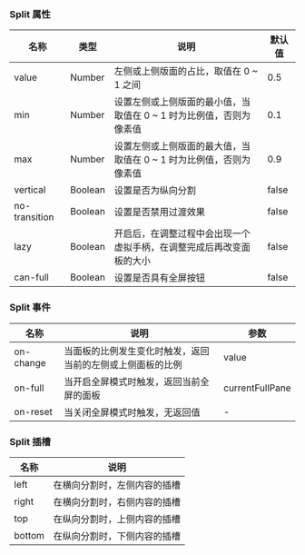 ### Split 属性

| 名称          | 类型    | 说明                                                                 | 默认值 |
| ------------- | ------- | -------------------------------------------------------------------- | ------ |
| value         | Number  | 左侧或上侧版面的占比，取值在 0 ~ 1 之间                              | 0.5    |
| min           | Number  | 设置左侧或上侧版面的最小值，当取值在 0 ~ 1 时为比例值，否则为像素值  | 0.1    |
| max           | Number  | 设置左侧或上侧版面的最大值，当取值在 0 ~ 1 时为比例值，否则为像素值  | 0.9    |
| vertical      | Boolean | 设置是否为纵向分割                                                   | false  |
| no-transition | Boolean | 设置是否禁用过渡效果                                                 | false  |
| lazy          | Boolean | 开启后，在调整过程中会出现一个虚拟手柄，在调整完成后再改变面板的大小 | false  |
| can-full      | Boolean | 设置是否具有全屏按钮                                                 | false  |

### Split 事件

| 名称      | 说明                                                       | 参数            |
| --------- | ---------------------------------------------------------- | --------------- |
| on-change | 当面板的比例发生变化时触发，返回当前的左侧或上侧面板的比例 | value           |
| on-full   | 当开启全屏模式时触发，返回当前全屏的面板                   | currentFullPane |
| on-reset  | 当关闭全屏模式时触发，无返回值                             | -               |

### Split 插槽

| 名称   | 说明                         |
| ------ | ---------------------------- |
| left   | 在横向分割时，左侧内容的插槽 |
| right  | 在横向分割时，右侧内容的插槽 |
| top    | 在纵向分割时，上侧内容的插槽 |
| bottom | 在纵向分割时，下侧内容的插槽 |
